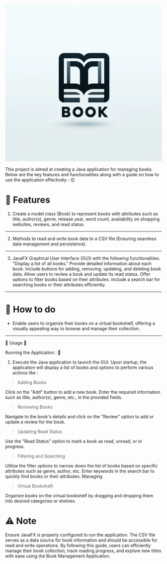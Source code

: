 ![Books](bouks.jpg)


This project is aimed at creating a Java application for managing books. Below are the key features and functionalities along with a guide on how to use the application effectively : 😉

# 🚧 Features 

1. Create a model class (Book) to represent books with attributes such as title, author(s), genre, release year, word count, availability on shopping websites, reviews, and read status.

---

2. Methods to read and write book data to a CSV file.(Ensuring seamless data management and persistence).

---

3. JavaFX Graphical User Interface (GUI) with the following functionalities:
"Display a list of all books."
Provide detailed information about each book.
Include buttons for adding, removing, updating, and deleting book data.
Allow users to review a book and update its read status.
Offer options to filter books based on their attributes.
Include a search bar for searching books or their attributes efficiently.

---

# 📌 How to do 
 - Enable users to organize their books on a virtual bookshelf, offering a visually appealing way to browse and manage their collection.

---

🎯 Usage  🎯

Running the Application : 🚦

 1. Execute the Java application to launch the GUI.
Upon startup, the application will display a list of books and options to perform various actions like :

>Adding Books

Click on the "Add" button to add a new book. 
Enter the required information such as title, author(s), genre, etc., in the provided fields.
                        
>Reviewing Books       

Navigate to the book's details and click on the "Review" option to add or update a review for the book.


>Updating Read Status


Use the "Read Status" option to mark a book as read, unread, or in progress.
 
>Filtering and Searching

Utilize the filter options to narrow down the list of books based on specific attributes such as genre, author, etc.
Enter keywords in the search bar to quickly find books or their attributes.
Managing 

>Virtual Bookshelf:

Organize books on the virtual bookshelf by dragging and dropping them into desired categories or shelves.

# ⚠️ Note 

Ensure JavaFX is properly configured to run the application.
The CSV file serves as a data source for book information and should be accessible for read and write operations.
By following this guide, users can efficiently manage their book collection, track reading progress, and explore new titles with ease using the Book Management Application.


